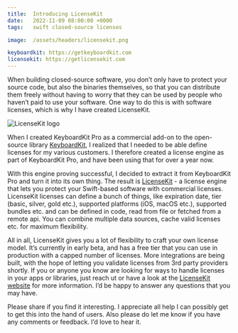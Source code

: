 ```yaml
---
title:  Introducing LicenseKit
date:   2022-11-09 08:00:00 +0000
tags:   swift closed-source licenses

image:  /assets/headers/licensekit.png

keyboardkit: https://getkeyboardkit.com
licensekit: https://getlicensekit.com
---
```


When building closed-source software, you don’t only have to protect your source code, but also the binaries themselves, so that you can distribute them freely without having to worry that they can be used by people who haven’t paid to use your software. One way to do this is with software licenses, which is why I have created LicenseKit.

![LicenseKit logo]({{page.image}})

When I created KeyboardKit Pro as a commercial add-on to the open-source library [KeyboardKit]({{page.keyboardkit}}), I realized that I needed to be able define licenses for my various customers. I therefore created a license engine as part of KeyboardKit Pro, and have been using that for over a year now.

With this engine proving successful, I decided to extract it from KeyboardKit Pro and turn it into its own thing. The result is [LicenseKit]({{page.licensekit}}) - a license engine that lets you protect your Swift-based software with commercial licenses. LicenseKit licenses can define a bunch of things, like expiration date, tier (basic, silver, gold etc.), supported platforms (iOS, macOS etc.), supported bundles etc. and can be defined in code, read from file or fetched from a remote api. You can combine multiple data sources, cache valid licenses etc. for maximum flexibility.

All in all, LicenseKit gives you a lot of flexibility to craft your own license model. It’s currently in early beta, and has a free tier that you can use in production with a capped number of licenses. More integrations are being built, with the hope of letting you validate licenses from 3rd party providers shortly. If you or anyone you know are looking for ways to handle licenses in your apps or libraries, just reach ut or have a look at the [LicenseKit website]({{page.licensekit}}) for more information. I’d be happy to answer any questions that you may have.

Please share if you find it interesting. I appreciate all help I can possibly get to get this into the hand of users. Also please do let me know if you have any comments or feedback. I’d love to hear it.